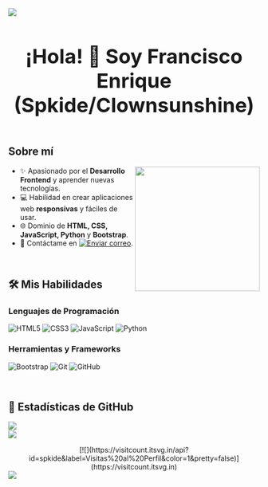 <!-- Divisor horizontal -->
<img src="https://user-images.githubusercontent.com/73097560/115834477-dbab4500-a447-11eb-908a-139a6edaec5c.gif">

<!-- Título -->
<div id="user-content-toc" align="center">
  <h1 style="display: inline-block; font-size: 2.5rem;">¡Hola! 👋 Soy Francisco Enrique (Spkide/Clownsunshine)</h1>
</div>

<!-- Sobre mí -->
## Sobre mí

<picture> 
  <img align="right" src="https://media.giphy.com/media/SWoSkN6DxTszqIKEqv/giphy.gif" width="250px">
</picture>

- ✨ Apasionado por el **Desarrollo Frontend** y aprender nuevas tecnologías.  
- 💻 Habilidad en crear aplicaciones web **responsivas** y fáciles de usar.  
- 🌐 Dominio de **HTML, CSS, JavaScript, Python** y **Bootstrap**.  
- 📧 Contáctame en [![Enviar correo](https://img.shields.io/static/v1?label=email&message=Spkide&color=EA4335&style=flat-square)](mailto:spkide1@protonmail.com).  

<br>

## 🛠️ Mis Habilidades

### Lenguajes de Programación
![HTML5](https://img.shields.io/badge/HTML-E34F26?style=flat-square&logo=HTML5&logoColor=white)
![CSS3](https://img.shields.io/badge/CSS-1572B6?style=flat-square&logo=CSS3&logoColor=white)
![JavaScript](https://img.shields.io/badge/JavaScript-F7DF1E?style=flat-square&logo=JavaScript&logoColor=white)
![Python](https://img.shields.io/badge/Python-3776AB?style=flat-square&logo=Python&logoColor=white)

### Herramientas y Frameworks
![Bootstrap](https://img.shields.io/badge/Bootstrap-563D7C?style=flat-square&logo=Bootstrap&logoColor=white)
![Git](https://img.shields.io/badge/Git-F05032?style=flat-square&logo=Git&logoColor=white)
![GitHub](https://img.shields.io/badge/GitHub-181717?style=flat-square&logo=GitHub&logoColor=white)

<br>

## 🌟 Estadísticas de GitHub

<p align="left">
  <img align="left" src="https://github-readme-stats.vercel.app/api?username=spkide&theme=dark&show_icons=true&count_private=true" />
  <br>
  <img align="left" src="https://github-readme-streak-stats.herokuapp.com/?user=spkide&theme=dark&hide_border=false" /> 
</p>

<br clear="both">

<!-- Visitas al perfil -->
<div align="center">
  [![](https://visitcount.itsvg.in/api?id=spkide&label=Visitas%20al%20Perfil&color=1&pretty=false)](https://visitcount.itsvg.in)
</div>

<!-- Divisor horizontal -->
<img src="https://user-images.githubusercontent.com/73097560/115834477-dbab4500-a447-11eb-908a-139a6edaec5c.gif">
